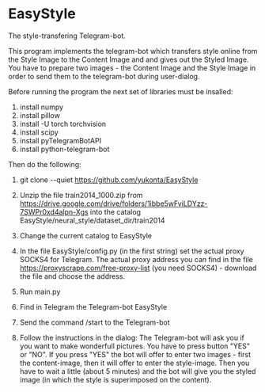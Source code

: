 # EasyStyle
The style-transfering Telegram-bot.

This program implements the telegram-bot which transfers style online from the Style Image to the Content Image and and gives out the Styled Image.
You have to prepare two images - the Content Image and the Style Image in order to send them to the telegram-bot during user-dialog.

Before running the program the next set of libraries must be insalled:
1) install numpy
2) install pillow
3) install -U torch torchvision
4) install scipy
5) install pyTelegramBotAPI
6) install python-telegram-bot

Then do the following:
1) git clone --quiet https://github.com/yukonta/EasyStyle  
2) Unzip the file train2014_1000.zip from https://drive.google.com/drive/folders/1ibbe5wFviLDYzz-7SWPr0xd4alpn-Xgs into the catalog EasyStyle/neural_style/dataset_dir/train2014
3) Change the current catalog to EasyStyle
4) In the file EasyStyle/config.py (in the first string) set the actual proxy SOCKS4 for Telegram. The actual proxy address you can find in the file  https://proxyscrape.com/free-proxy-list (you need SOCKS4) - download the file and choose the address.

5) Run main.py

6) Find in Telegram the Telegram-bot EasyStyle 
7) Send the command /start to the Telegram-bot
8) Follow the instructions in the dialog: The Telegram-bot will ask you if you want to make wonderfull pictures. You have to press button "YES" or "NO". If you press "YES" the bot will offer to enter two images - first the content-image, then it will offer to enter the style-image. Then you have to wait a little (about 5 minutes) and the bot will give you the styled image (in which the style is superimposed on the content).




